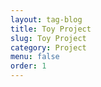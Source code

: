 ```yaml
---
layout: tag-blog
title: Toy Project
slug: Toy Project
category: Project
menu: false
order: 1
---
```

